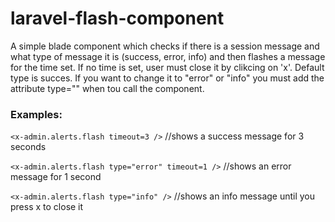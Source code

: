 # laravel-flash-component
A simple blade component which checks if there is a session message and what type of message it is (success, error, info) and then flashes a message for the time set. If no time is set, user must close it by clikcing on 'x'.
Default type is succes. If you want to change it to "error" or "info" you must add the attribute type="" when tou call the component. 

### Examples: 

``<x-admin.alerts.flash timeout=3 />`` //shows a success message for 3 seconds

``<x-admin.alerts.flash type="error" timeout=1 />`` //shows an error message for 1 second

``<x-admin.alerts.flash type="info" />`` //shows an info message until you press x to close it
